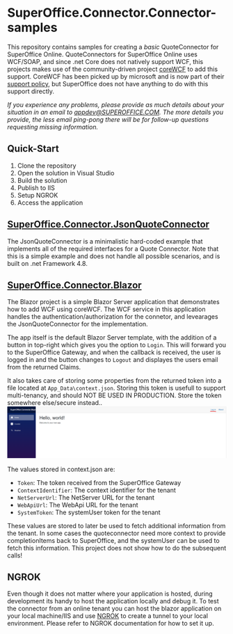 # SuperOffice.Connector.Connector-samples

This repository contains samples for creating a *basic* QuoteConnector for SuperOffice Online. 
QuoteConnectors for SuperOffice Online uses WCF/SOAP, and since .net Core does not natively support WCF, this projects makes use of the community-driven project [coreWCF](https://github.com/CoreWCF/CoreWCF) to add this support. CoreWCF has been picked up by microsoft and is now part of their [support policy](https://dotnet.microsoft.com/en-us/platform/support/policy/corewcf), but SuperOffice does not have anything to do with this support directly.

*If you experience any problems, please provide as much details about your situation in an email to appdev@SUPEROFFICE.COM.  The more details you provide, the less email ping-pong there will be for follow-up questions requesting missing information.*

## Quick-Start

1. Clone the repository
2. Open the solution in Visual Studio
3. Build the solution
4. Publish to IIS
5. Setup NGROK
6. Access the application

## [SuperOffice.Connector.JsonQuoteConnector](./SuperOffice.Connector.JsonQuoteConnector)

The JsonQuoteConnector is a minimalistic hard-coded example that implements all of the required interfaces for a Quote Connector. Note that this is a simple example and does not handle all possible scenarios, and is built on .net Framework 4.8.

## [SuperOffice.Connector.Blazor](./SuperOffice.Connector.Blazor)

The Blazor project is a simple Blazor Server application that demonstrates how to add WCF using coreWCF. The WCF service in this application handles the authentication/authorization for the connetor, and levearages the JsonQuoteConnector for the implementation.

The app itself is the default Blazor Server template, with the addition of a button in top-right which gives you the option to `Login`.
This will forward you to the SuperOffice Gateway, and when the callback is received, the user is logged in and the button changes to `Logout` and displayes the users email from the returned Claims.

It also takes care of storing some properties from the returned token into a file located at `App_Data\context.json`. Storing this token is usefull to support multi-tenancy, and should NOT BE USED IN PRODUCTION. Store the token somewhere else/secure instead..
![ProjectImage](/Resources/frontpage.png)

The values stored in context.json are:

- `Token`: The token received from the SuperOffice Gateway
- `ContextIdentifier`: The context identifier for the tenant
- `NetServerUrl`: The NetServer URL for the tenant
- `WebApiUrl`: The WebApi URL for the tenant
- `SystemToken`: The systemUser token for the tenant

These values are stored to later be used to fetch additional information from the tenant. In some cases the quoteconnector need more context to provide completionItems back to SuperOffice, and the systemUser can be used to fetch this information.
This project does not show how to do the subsequent calls!

## NGROK

Even though it does not matter where your application is hosted, during development its handy to host the application locally and debug it.
To test the connector from an online tenant you can host the blazor application on your local machine/IIS and use [NGROK](https://ngrok.com/) to create a tunnel to your local environment. Please refer to NGROK documentation for how to set it up.